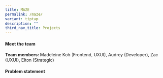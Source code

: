 ```yaml
---
title: MAZE
permalink: /maze/
variant: tiptap
description: ""
third_nav_title: Projects
---
```

<h4>Meet the team</h4>
<p></p>
<p><strong>Team members: </strong>Madeleine Koh (Frontend, UXUI), Audrey
(Developer), Zac (UXUI), Elton (Strategic)</p>
<h4>Problem statement</h4>
<p></p>